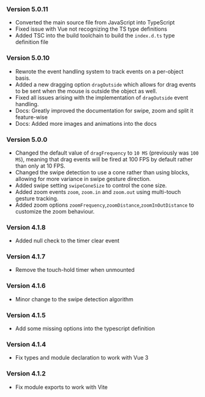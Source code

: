### Version 5.0.11

- Converted the main source file from JavaScript into TypeScript
- Fixed issue with Vue not recognizing the TS type definitions
- Added TSC into the build toolchain to build the `index.d.ts` type definition file

### Version 5.0.10

- Rewrote the event handling system to track events on a per-object basis.
- Added a new dragging option `dragOutside` which allows for drag events to be sent when the mouse is outside the object as well.
- Fixed all issues arising with the implementation of `dragOutside` event handling.
- Docs: Greatly improved the documentation for swipe, zoom and split it feature-wise
- Docs: Added more images and animations into the docs

### Version 5.0.0

- Changed the default value of `dragFrequency` to `10 MS` (previously was `100 MS`), meaning that drag events will be fired at 100 FPS by default rather than only at 10 FPS.
- Changed the swipe detection to use a cone rather than using blocks, allowing for more variance in swipe gesture direction.
- Added swipe setting `swipeConeSize` to control the cone size.
- Added zoom events `zoom`, `zoom.in` and `zoom.out` using multi-touch gesture tracking.
- Added zoom options `zoomFrequency`,`zoomDistance`,`zoomInOutDistance` to customize the zoom behaviour.

### Version 4.1.8

- Added null check to the timer clear event

### Version 4.1.7

- Remove the touch-hold timer when unmounted

### Version 4.1.6

- Minor change to the swipe detection algorithm

### Version 4.1.5

- Add some missing options into the typescript definition

### Version 4.1.4

- Fix types and module declaration to work with Vue 3

### Version 4.1.2

- Fix module exports to work with Vite
